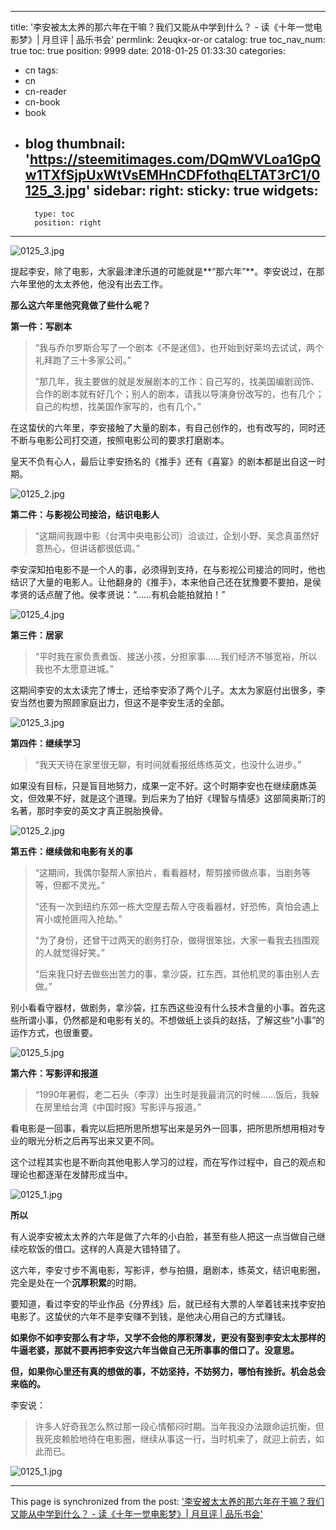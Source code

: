 
---
title: '李安被太太养的那六年在干嘛？我们又能从中学到什么？ - 读《十年一觉电影梦》| 月旦评 | 品乐书会'
permlink: 2euqkx-or-or
catalog: true
toc_nav_num: true
toc: true
position: 9999
date: 2018-01-25 01:33:30
categories:
- cn
tags:
- cn
- cn-reader
- cn-book
- book
- blog
thumbnail: 'https://steemitimages.com/DQmWVLoa1GpQw1TXfSjpUxWtVsEMHnCDFfothqELTAT3rC1/0125_3.jpg'
sidebar:
    right:
        sticky: true
widgets:
    -
        type: toc
        position: right
---


![0125_3.jpg](https://steemitimages.com/DQmWVLoa1GpQw1TXfSjpUxWtVsEMHnCDFfothqELTAT3rC1/0125_3.jpg)

提起李安，除了电影，大家最津津乐道的可能就是**“那六年”**。李安说过，在那六年里他的太太养他，他没有出去工作。

**那么这六年里他究竟做了些什么呢？**

**第一件：写剧本**

>“我与乔尔罗斯合写了一个剧本《不是迷信》，也开始到好莱坞去试试，两个礼拜跑了三十多家公司。”
>
>“那几年，我主要做的就是发展剧本的工作：自己写的，找美国编剧润饰、合作的剧本就有好几个；别人的剧本，请我以导演身份改写的，也有几个；自己的构想，找美国作家写的，也有几个。”

在这蛰伏的六年里，李安接触了大量的剧本，有自己创作的，也有改写的，同时还不断与电影公司打交道，按照电影公司的要求打磨剧本。

皇天不负有心人，最后让李安扬名的《推手》还有《喜宴》的剧本都是出自这一时期。

![0125_2.jpg](https://steemitimages.com/DQmZegFyyHLTFXmKzm8KLLaAXdEue1hrWzZy9ipjdVePDUC/0125_2.jpg)

**第二件：与影视公司接洽，结识电影人**

>“这期间我跟中影（台湾中央电影公司）洽谈过，企划小野、吴念真虽然好意热心，但讲话都很低调。”

李安深知拍电影不是一个人的事，必须得到支持，在与影视公司接洽的同时，他也结识了大量的电影人。让他翻身的《推手》，本来他自己还在犹豫要不要拍，是侯孝贤的话点醒了他。侯孝贤说：“……有机会能拍就拍！”

![0125_4.jpg](https://steemitimages.com/DQmXUSRNg6CnDnM5Xcwwhgj5kZvYMzdAjm2tCDGQ7ScDoan/0125_4.jpg)

**第三件：居家**

>“平时我在家负责煮饭、接送小孩，分担家事……我们经济不够宽裕，所以我也不太愿意进城。”

这期间李安的太太读完了博士，还给李安添了两个儿子。太太为家庭付出很多，李安当然也要为照顾家庭出力，但这不是李安生活的全部。

![0125_3.jpg](https://steemitimages.com/DQmeGkXHcX78LATGfSE9hdRRbcVjjp45ezJ63Yyvudz9zGt/0125_3.jpg)

**第四件：继续学习**

>“我天天待在家里很无聊，有时间就看报纸练练英文，也没什么进步。”

如果没有目标，只是盲目地努力，成果一定不好。这个时期李安也在继续磨炼英文，但效果不好，就是这个道理。到后来为了拍好《理智与情感》这部简奥斯汀的名著，那时李安的英文才真正脱胎换骨。

![0125_2.jpg](https://steemitimages.com/DQmeyFwbxZGgkUcEjP1cDtU3RddeSEHgHH7JisMCChzB3HM/0125_2.jpg)

**第五件：继续做和电影有关的事**

>“这期间，我偶尔娶帮人家拍片，看看器材，帮剪接师做点事，当剧务等等，但都不灵光。”
>
>“还有一次到纽约东郊一栋大空屋去帮人守夜看器材，好恐怖，真怕会遇上宵小或抢匪闯入抢劫。”
>
>“为了身份，还曾干过两天的剧务打杂，做得很笨拙，大家一看我去挡围观的人就觉得好笑。”
>
>“后来我只好去做些出苦力的事，拿沙袋，扛东西，其他机灵的事由别人去做。”

别小看看守器材，做剧务，拿沙袋，扛东西这些没有什么技术含量的小事。首先这些所谓小事，仍然都是和电影有关的。不想做纸上谈兵的赵括，了解这些“小事”的运作方式，也很重要。

![0125_5.jpg](https://steemitimages.com/DQmbL8B6v5YALUirx87aV7FCDv2r1m9GMBJxNs5bW96u5iL/0125_5.jpg)

**第六件：写影评和报道**

>“1990年暑假，老二石头（李淳）出生时是我最消沉的时候……饭后，我躲在房里给台湾《中国时报》写影评与报道。”

看电影是一回事，看完以后把所思所想写出来是另外一回事，把所思所想用相对专业的眼光分析之后再写出来又更不同。

这个过程其实也是不断向其他电影人学习的过程，而在写作过程中，自己的观点和理论也都逐渐在发酵形成当中。

![0125_1.jpg](https://steemitimages.com/DQmbrcg9NFRJe3krcApF5ebx1dgcimUSC2QnswH4QaV14s1/0125_1.jpg)

**所以**

有人说李安被太太养的六年是做了六年的小白脸，甚至有些人把这一点当做自己继续吃软饭的借口。这样的人真是大错特错了。

这六年，李安寸步不离电影，写影评，参与拍摄，磨剧本，练英文，结识电影圈，完全是处在一个**沉厚积累**的时期。

要知道，看过李安的毕业作品《分界线》后，就已经有大票的人举着钱来找李安拍电影了。这蛰伏的六年不是李安赚不到钱，是他决心用自己的方式赚钱。

**如果你不如李安那么有才华，又学不会他的厚积薄发，更没有娶到李安太太那样的牛逼老婆，那就不要再把李安这六年当做自己无所事事的借口了。没意思。**

**但，如果你心里还有真的想做的事，不妨坚持，不妨努力，哪怕有挫折。机会总会来临的。**

李安说：

>许多人好奇我怎么熬过那一段心情郁闷时期。当年我没办法跟命运抗衡，但我死皮赖脸地待在电影圈，继续从事这一行，当时机来了，就迎上前去，如此而已。

![0125_1.jpg](https://steemitimages.com/DQmUMVC7cpxaTUaEuGteYRUydYET3NHyJZLnr1npSMSdhju/0125_1.jpg)

- - -

This page is synchronized from the post: ['李安被太太养的那六年在干嘛？我们又能从中学到什么？ - 读《十年一觉电影梦》| 月旦评 | 品乐书会'](https://steemit.com/@weisheng167388/2euqkx-or-or)

